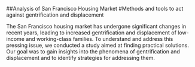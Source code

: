 ##Analysis of San Francisco Housing Market
#Methods and tools to act against gentrification and displacement

The San Francisco housing market has undergone significant changes in recent years, leading to increased gentrification and displacement of low-income and working-class families. To understand and address this pressing issue, we conducted a study aimed at finding practical solutions. Our goal was to gain insights into the phenomena of gentrification and displacement and to identify strategies for addressing them.
